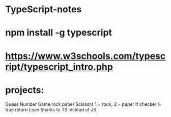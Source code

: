 # TypeScript-notes

# npm install -g typescript

# https://www.w3schools.com/typescript/typescript_intro.php

# projects:

Guess Number Game
rock paper Scissors 1 = rock, 2 = paper
if checker != true return
Loan Sharks to TS instead of JS
